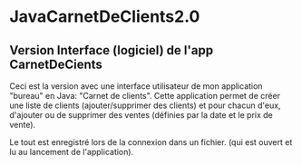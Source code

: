 # JavaCarnetDeClients2.0
## Version Interface (logiciel) de l'app CarnetDeCients

Ceci est la version avec une interface utilisateur de mon application "bureau" en Java: "Carnet de clients". 
Cette application permet de créer une liste de clients (ajouter/supprimer des clients) et pour chacun d'eux, d'ajouter ou de supprimer des ventes (définies par la date et le prix de vente).

Le tout est enregistré lors de la connexion dans un fichier. (qui est ouvert et lu au lancement de l'application).
